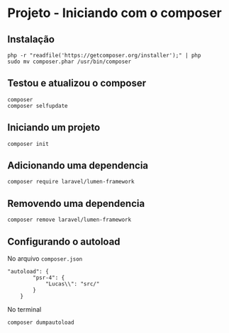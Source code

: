 # Projeto - Iniciando com o composer

## Instalação

```
php -r "readfile('https://getcomposer.org/installer');" | php
sudo mv composer.phar /usr/bin/composer
```

## Testou e atualizou o composer

```
composer
composer selfupdate
```

## Iniciando um projeto

```
composer init
```

## Adicionando uma dependencia
```
composer require laravel/lumen-framework
```

## Removendo uma dependencia
```
composer remove laravel/lumen-framework
```

## Configurando o autoload

No arquivo `composer.json`

```
"autoload": {
        "psr-4": {
            "Lucas\\": "src/"
        }
    }
```

No terminal
```
composer dumpautoload
```
